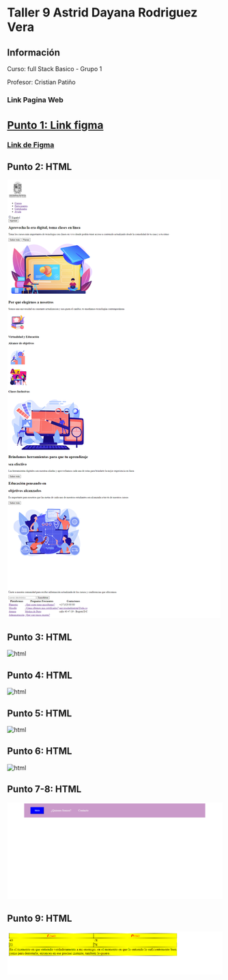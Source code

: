 <h1>Taller 9 Astrid Dayana Rodriguez Vera</h1>

<h2> Información</h2>

<p>Curso: full Stack Basico - Grupo 1</p>
<p>Profesor: Cristian Patiño</p>

<h3>Link Pagina Web<h3>
<a href="https://adayana.github.io/taller-9-full-stack/"target>

<h2> Punto 1: Link figma</h2>

<a href="https://www.figma.com/file/tka8eNEVBkrKitSi61yp6w/Untitled?type=design&node-id=0%3A1&mode=design&t=I2WbfBZcjkiFiG2I-1" target="_blank">Link de Figma</a>

<h2>Punto 2: HTML</h2>
<img src="./public/images/Ejercicio%20HTML%20-%20Astrid%20Rodriguez.png" alt="html">

<h2>Punto 3: HTML</h2>
<img src="./public/images/Punto%203%20-%20Astrid%20Rodr%C3%ADguez.png>" alt="html">

<h2>Punto 4: HTML</h2>
<img src="./public/images/Punto%204%20-%20Astrid%20Rodr%C3%ADguez.png" alt="html">

<h2>Punto 5: HTML</h2>
<img src="./public/images/Punto%205%20-%20Astrid%20Rodr%C3%ADguez.png" alt="html">

<h2>Punto 6: HTML</h2>
<img src="./public/images/Punto%206%20-%20Astrid%20Rodr%C3%ADguez.png" alt="html">

<h2>Punto 7-8: HTML</h2>
<img src="./public/images/Punto%207-8%20-%20Astrid%20Rodriguez.png" alt="html">

<h2>Punto 9: HTML</h2>
<img src="./public/images/Punto%209%20-%20Astrid%20Rodriguez.png" alt="html">